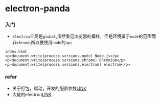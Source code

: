 # electron-panda

### 入门
* `electron`全局是`global`,虽然看见浏览器的模样，但是环境属于`node`的范围而非`chrome`,所以要使用`node`的`api`
```
index.html
<p>document.write(process.versions.node) Node.js</p>
<p>document.write(process.versions.chrome) Chromium</p>
<p>document.write(process.versions.electron) electron</p>
```
### refer
* 关于打包，启动，开发的配置参数[LINK](https://blog.csdn.net/a1170201028/article/details/59108126)
* 大佬的electron[LINK](https://newsn.net/category/electron/)